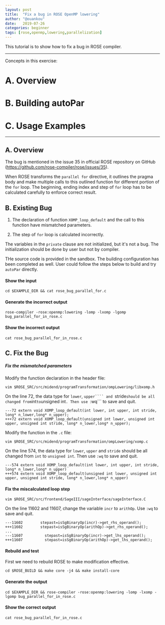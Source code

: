 ```yaml
---
layout: post
title:  "Fix a bug in ROSE OpenMP lowering"
author: "@ouankou"
date:   2019-07-26
categories: beginner
tags: [rose,openmp,lowering,parallelization]
---
```


This tutorial is to show how to fix a bug in ROSE compiler.


---

Concepts in this exercise:
# A. Overview

# B. Building autoPar

# C. Usage Examples

---

## A. Overview

The bug is mentioned in the issue 35 in official ROSE repository on GitHub (https://github.com/rose-compiler/rose/issues/35).

When ROSE transforms the ```parallel for``` directive, it outlines the pragma body and make multiple calls to this outlined function for different portion of the ```for``` loop. The beginning, ending index and step of ```for``` loop has to be calculated carefully to enforce correct result.



## B. Existing Bug

1. The declaration of function ```XOMP_loop_default``` and the call to this function have mismatched parameters.

2. The step of ```for``` loop is calculated incorrectly.

The variables in the ```private``` clause are not initialized, but it's not a bug. The initialization should be done by user but not by compiler.

THe source code is provided in the sandbox. The building configuration has been completed as well. User could follow the steps below to build and try ```autoPar``` directly.

#### Show the input

```.term1
cd $EXAMPLE_DIR && cat rose_bug_parallel_for.c 
```

#### Generate the incorrect output

```.term1
rose-compiler -rose:openmp:lowering -lomp -lxomp -lgomp bug_parallel_for_in_rose.c
```

#### Show the incorrect output

```.term1
cat rose_bug_parallel_for_in_rose.c 
```


## C. Fix the Bug


##### Fix the mismatched parameters

Modify the function declaration in the header file:
```.term1
vim $ROSE_SRC/src/midend/programTransformation/ompLowering/libxomp.h
```
On the line 72, the data type for ```lower```, ```upper```` and ```stride``` should be all changed from ```int``` to ```unsigned int```. Then use ```:wq``` to save and quit.
```
---72 extern void XOMP_loop_default(int lower, int upper, int stride, long* n_lower,long* n_upper);
+++72 extern void XOMP_loop_default(unsigned int lower, unsigned int upper, unsigned int stride, long* n_lower,long* n_upper);
```

Modify the function in the ```.c``` file:
```.term1
vim $ROSE_SRC/src/midend/programTransformation/ompLowering/xomp.c
```
On the line 574, the data type for ```lower```, ```upper``` and ```stride``` should be all changed from ```int``` to ```unsigned int```. Then use ```:wq``` to save and quit.
```
---574 extern void XOMP_loop_default(int lower, int upper, int stride, long* n_lower,long* n_upper)
+++574 extern void XOMP_loop_default(unsigned int lower, unsigned int upper, unsigned int stride, long* n_lower,long* n_upper)
```


#### Fix the miscalculated loop step

```.term1
vim $ROSE_SRC/src/frontend/SageIII/sageInterface/sageInterface.C
```

On the line 11602 and 11607, change the variable ```incr``` to ```arithOp```. Use ```:wq``` to save and quit.
```
---11602        stepast=isSgBinaryOp(incr)->get_rhs_operand();
+++11602        stepast=isSgBinaryOp(arithOp)->get_rhs_operand();
...
---11607          stepast=isSgBinaryOp(incr)->get_lhs_operand();
+++11607          stepast=isSgBinaryOp(arithOp)->get_lhs_operand();
```


#### Rebuild and test

First we need to rebuild ROSE to make modification effective.
```.term1
cd $ROSE_BUILD && make core -j4 && make install-core
```

#### Generate the output
```.term1
cd $EXAMPLE_DIR && rose-compiler -rose:openmp:lowering -lomp -lxomp -lgomp bug_parallel_for_in_rose.c
```

#### Show the correct output
```.term1
cat rose_bug_parallel_for_in_rose.c 
```


